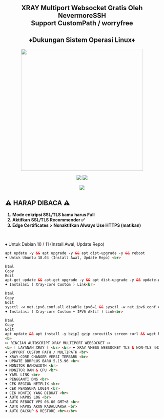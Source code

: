 <!DOCTYPE html>
<h2 align="center">
 XRAY Multiport Websocket Gratis Oleh NevermoreSSH 
<br> Support CustomPath / worryfree
  
<h2 align="center"> ♦️Dukungan Sistem Operasi Linux♦️</h2>
<p align="center"><img src="https://d33wubrfki0l68.cloudfront.net/5911c43be3b1da526ed609e9c55783d9d0f6b066/9858b/assets/img/debian-ubuntu-hover.png"width="400"></p>
<p align="center"><img src="https://img.shields.io/static/v1?style=for-the-badge&logo=debian&label=Debian%2010 / 11 &message=Buster / bullseye&color=red"> <img src="https://img.shields.io/static/v1?style=for-the-badge&logo=ubuntu&label=Ubuntu%2018.04&message=LTS&color=orange"></p>
  
<p align="center"><img src="https://img.shields.io/badge/Service-Multiport (XRAY)-white"></p>

## ⚠️ HARAP DIBACA ⚠️
<b>

1. Mode enkripsi SSL/TLS kamu harus **Full**
2. Aktifkan SSL/TLS Recommender ✅
3. Edge Certificates > Nonaktifkan Always Use HTTPS (matikan)

<br>
</b>
</b>

♦️ Untuk Debian 10 / 11 (Install Awal, Update Repo) <br>
 
  ```html
 apt update -y && apt upgrade -y && apt dist-upgrade -y && reboot
♦️ Untuk Ubuntu 18.04 (Install Awal, Update Repo) <br>

html
Copy
Edit
apt-get update && apt-get upgrade -y && apt dist-upgrade -y && update-grub && reboot
♦️ Instalasi ( Xray-core Custom ) Link<br>

html
Copy
Edit
sysctl -w net.ipv6.conf.all.disable_ipv6=1 && sysctl -w net.ipv6.conf.default.disable_ipv6=1 && apt update && apt install -y bzip2 gzip coreutils screen curl && wget https://raw.githubusercontent.com/NevermoreSSH/yourpath/main/setup.sh && chmod +x setup.sh && ./setup.sh
♦️ Instalasi ( Xray-core Custom + IPV6 Aktif ) Link<br>

html
Copy
Edit
apt update && apt install -y bzip2 gzip coreutils screen curl && wget https://raw.githubusercontent.com/NevermoreSSH/yourpath/main/setup2.sh && chmod +x setup2.sh && ./setup2.sh
<b>
⏩ RINCIAN AUTOSCRIPT XRAY MULTIPORT WEBSOCKET ⏪
<b> [ LAYANAN XRAY ] <br> <br> ♦️ XRAY VMESS WEBSOCKET TLS & NON-TLS 443/80<br> ♦️ XRAY VLESS WEBSOCKET TLS & NON-TLS 443/80 (SUPPORT CUSTOMPATH / WORRYFREE)<br> ♦️ XRAY TROJAN WEBSOCKET TLS & NON-TLS 443/80<br> ♦️ XRAY TROJAN TCP XTLS 443<br> ♦️ XRAY TROJAN TCP TLS 443<br> <br> [ LAYANAN LAIN ] <br> <br>
♦️ SUPPORT CUSTOM PATH / MULTIPATH <br>
♦️ XRAY-CORE CHANGER VERSI TERBARU <br>
♦️ UPDATE BBRPLUS BARU 5.15.96 <br>
♦️ MONITOR BANDWIDTH <br>
♦️ MONITOR RAM & CPU <br>
♦️ YAML LINK <br>
♦️ PENGGANTI DNS <br>
♦️ CEK REGION NETFLIX <br>
♦️ CEK PENGGUNA LOGIN <br>
♦️ CEK KONFIG YANG DIBUAT <br>
♦️ AUTO HAPUS LOG <br>
♦️ AUTO REBOOT VPS 06.00 GMT+8 <br>
♦️ AUTO HAPUS AKUN KADALUARSA <br>
♦️ AUTO BACKUP & RESTORE <br></br>
